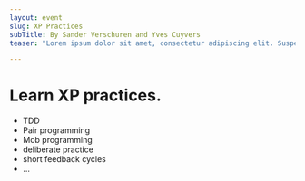 ```yaml
---
layout: event
slug: XP Practices
subTitle: By Sander Verschuren and Yves Cuyvers
teaser: "Lorem ipsum dolor sit amet, consectetur adipiscing elit. Suspendisse nec massa tincidunt, molestie lectus sed, fringilla enim. Nam imperdiet massa in pulvinar vestibulum. Integer tincidunt varius nunc, id suscipit dolor pulvinar vel. Praesent feugiat, diam a pharetra iaculis, felis lectus laoreet quam, vitae tincidunt nulla nulla non quam. Curabitur elementum ornare ipsum non feugiat. Duis consequat ultrices ipsum, in faucibus ex finibus vitae. Nulla consequat metus vitae lorem elementum, quis auctor arcu cursus."

---
```


# Learn XP practices.

+ TDD
+ Pair programming
+ Mob programming
+ deliberate practice
+ short feedback cycles
+ ...
